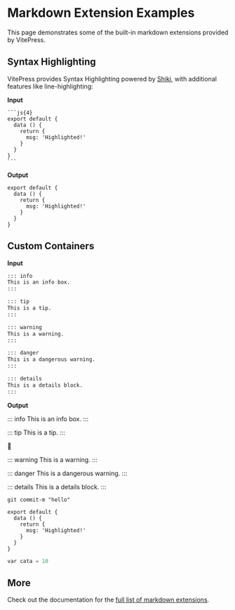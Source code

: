 

# Markdown Extension Examples

This page demonstrates some of the built-in markdown extensions provided by VitePress.

## Syntax Highlighting

VitePress provides Syntax Highlighting powered by [Shiki](https://github.com/shikijs/shiki), with additional features like line-highlighting:

**Input**

````
```js{4}
export default {
  data () {
    return {
      msg: 'Highlighted!'
    }
  }
}
```
````

**Output**

```js{4}
export default {
  data () {
    return {
      msg: 'Highlighted!'
    }
  }
}
```

## Custom Containers

**Input**

```md
::: info
This is an info box.
:::

::: tip
This is a tip.
:::

::: warning
This is a warning.
:::

::: danger
This is a dangerous warning.
:::

::: details
This is a details block.
:::
```

**Output**

::: info
This is an info box.
:::

::: tip
This is a tip.
:::

:tada:

::: warning
This is a warning.
:::

::: danger
This is a dangerous warning.
:::

::: details
This is a details block.
:::

```git-commit
git commit-m "hello"
```
``` js{4}
export default {
  data () {
    return {
      msg: 'Highlighted!'
    }
  }
}
```


```py
var cata = 10
```

## More

Check out the documentation for the [full list of markdown extensions](https://vitepress.dev/guide/markdown).

